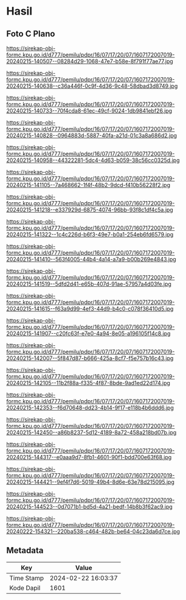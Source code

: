 # Hasil

## Foto C Plano

https://sirekap-obj-formc.kpu.go.id/d777/pemilu/pdpr/16/07/17/20/07/1607172007019-20240215-140507--08284d29-1068-47e7-b58e-8f791f77ae77.jpg

https://sirekap-obj-formc.kpu.go.id/d777/pemilu/pdpr/16/07/17/20/07/1607172007019-20240215-140638--c36a446f-0c9f-4d36-9c48-58dbad3d8749.jpg

https://sirekap-obj-formc.kpu.go.id/d777/pemilu/pdpr/16/07/17/20/07/1607172007019-20240215-140733--70f4cda8-61ec-49cf-9024-1db9841ebf26.jpg

https://sirekap-obj-formc.kpu.go.id/d777/pemilu/pdpr/16/07/17/20/07/1607172007019-20240215-140828--0964883d-5887-40fa-a21d-01c3a8a686d2.jpg

https://sirekap-obj-formc.kpu.go.id/d777/pemilu/pdpr/16/07/17/20/07/1607172007019-20240215-140958--44322281-5dc4-4d63-b059-38c56cc0325d.jpg

https://sirekap-obj-formc.kpu.go.id/d777/pemilu/pdpr/16/07/17/20/07/1607172007019-20240215-141105--7a468662-1f4f-48b2-9dcd-f410b56228f2.jpg

https://sirekap-obj-formc.kpu.go.id/d777/pemilu/pdpr/16/07/17/20/07/1607172007019-20240215-141218--e337929d-6875-4074-96bb-93f8c1df4c5a.jpg

https://sirekap-obj-formc.kpu.go.id/d777/pemilu/pdpr/16/07/17/20/07/1607172007019-20240215-141322--1c4c226d-b6f3-49e7-b0a1-254eb6fd6579.jpg

https://sirekap-obj-formc.kpu.go.id/d777/pemilu/pdpr/16/07/17/20/07/1607172007019-20240215-141410--563f4005-44b4-4a14-a7a9-b00b269e4843.jpg

https://sirekap-obj-formc.kpu.go.id/d777/pemilu/pdpr/16/07/17/20/07/1607172007019-20240215-141519--5dfd2d41-e65b-407d-91ae-57957a4d03fe.jpg

https://sirekap-obj-formc.kpu.go.id/d777/pemilu/pdpr/16/07/17/20/07/1607172007019-20240215-141615--f63a9d99-4ef3-44d9-b4c0-c078f36410d5.jpg

https://sirekap-obj-formc.kpu.go.id/d777/pemilu/pdpr/16/07/17/20/07/1607172007019-20240215-141907--c20fc63f-e7e0-4a94-8e05-a196105f14c8.jpg

https://sirekap-obj-formc.kpu.go.id/d777/pemilu/pdpr/16/07/17/20/07/1607172007019-20240215-142007--5f847d87-b666-425a-8cf7-f5e757b16c43.jpg

https://sirekap-obj-formc.kpu.go.id/d777/pemilu/pdpr/16/07/17/20/07/1607172007019-20240215-142105--11b2f88a-f335-4f87-8bde-9ad1ed22d174.jpg

https://sirekap-obj-formc.kpu.go.id/d777/pemilu/pdpr/16/07/17/20/07/1607172007019-20240215-142353--f6d70648-dd23-4b14-9f17-e118b4b6ddd6.jpg

https://sirekap-obj-formc.kpu.go.id/d777/pemilu/pdpr/16/07/17/20/07/1607172007019-20240215-142450--a86b8237-5d12-4189-8a72-458a218bd07b.jpg

https://sirekap-obj-formc.kpu.go.id/d777/pemilu/pdpr/16/07/17/20/07/1607172007019-20240215-144317--e0aaa9d7-8fb1-4601-90f1-bdd700e63f68.jpg

https://sirekap-obj-formc.kpu.go.id/d777/pemilu/pdpr/16/07/17/20/07/1607172007019-20240215-144421--9ef4f7d6-5019-49b4-8d6e-63e78d215095.jpg

https://sirekap-obj-formc.kpu.go.id/d777/pemilu/pdpr/16/07/17/20/07/1607172007019-20240215-144523--0d7071b1-bd5d-4a21-bedf-14b8b3f62ac9.jpg

https://sirekap-obj-formc.kpu.go.id/d777/pemilu/pdpr/16/07/17/20/07/1607172007019-20240222-154321--220ba538-c464-482b-be64-04c23da6d7ce.jpg


## Metadata

| Key        | Value               |
| ---------- | ------------------- |
| Time Stamp | 2024-02-22 16:03:37 |
| Kode Dapil | 1601                |



